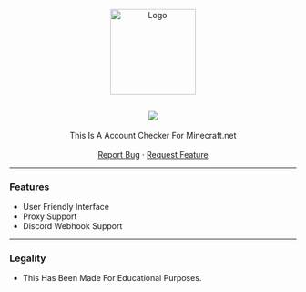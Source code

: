 <br/>
<div align="center">
  <a href="https://github.com/Paradisx/Blossom-Minecraft-Account-Checker">
    <img src="https://cdn.discordapp.com/attachments/936904202028994603/937067978254614548/minecraft-snow.png" alt="Logo" width="150" height="150">
  </a>

  <h2 align="center">
    <img src="https://readme-typing-svg.herokuapp.com?color=%23F7F7F7&lines=Blossom+Minecraft+Account+Checker;Don't+Forget+To+Leave+A+Star"/>
  </h2>

  <p align="center">
    This Is A Account Checker For Minecraft.net
    <br />
    <br />
    <a href="https://github.com/Paradisx/Blossom-Minecraft-Account-Checker/issues">Report Bug</a>
    ·
    <a href="https://github.com/Paradisx/Blossom-Minecraft-Account-Checker/issues">Request Feature</a>
  </p>
</div>

---------------------------------------

### Features
* User Friendly Interface
* Proxy Support
* Discord Webhook Support

---------------------------------------

### Legality
* This Has Been Made For Educational Purposes.
